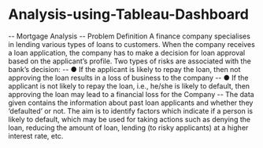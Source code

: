 # Analysis-using-Tableau-Dashboard
-- Mortgage Analysis
-- Problem Definition
A finance company specialises in lending various types of loans to
customers. When the company receives a loan application, the company has to
make a decision for loan approval based on the applicant’s profile. Two types
of risks are associated with the bank’s decision:
-- ● If the applicant is likely to repay the loan, then not approving the loan
results in a loss of business to the company
-- ● If the applicant is not likely to repay the loan, i.e., he/she is likely to default,
then approving the loan may lead to a financial loss for the Company
-- The data given contains the information about past loan applicants and
whether they ‘defaulted’ or not. The aim is to identify factors which indicate if
a person is likely to default, which may be used for taking actions such as
denying the loan, reducing the amount of loan, lending (to risky applicants) at
a higher interest rate, etc.
